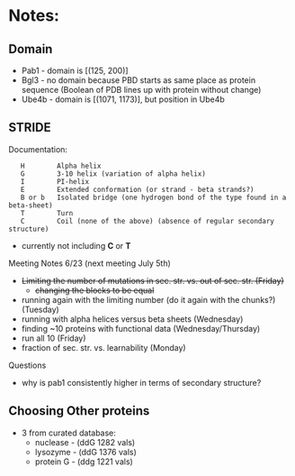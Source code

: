  # Notes:

## Domain

- Pab1 - domain is [(125, 200)]
- Bgl3 - no domain because PBD starts as same place as protein sequence (Boolean of PDB lines up with protein without change)
- Ube4b - domain is [(1071, 1173)], but position in Ube4b


## STRIDE

Documentation:

       H	    Alpha helix
	   G	    3-10 helix (variation of alpha helix)
	   I	    PI-helix
	   E	    Extended conformation (or strand - beta strands?)
	   B or	b   Isolated bridge (one hydrogen bond of the type found in a beta-sheet)
	   T	    Turn
	   C	    Coil (none of the above) (absence of regular secondary structure)


 - currently not including **C** or **T**


Meeting Notes 6/23 (next meeting July 5th)
- ~~Limiting the number of mutations in sec. str. vs. out of sec. str. (Friday)~~
  - ~~changing the blocks to be equal~~
- running again with the limiting number (do it again with the chunks?) (Tuesday)
- running with alpha helices versus beta sheets (Wednesday)
- finding ~10 proteins with functional data (Wednesday/Thursday)
- run all 10 (Friday)
- fraction of sec. str. vs. learnability (Monday)


Questions
- why is pab1 consistently higher in terms of secondary structure?


## Choosing Other proteins
- 3 from curated database:
   - nuclease - (ddG 1282 vals)
   - lysozyme - (ddG 1376 vals)
   - protein G - (ddg 1221 vals)
